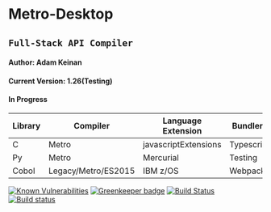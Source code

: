 # Metro-**Desktop**

## `Full-Stack API Compiler`

#### Author: Adam Keinan

#### Current Version: 1.26(Testing)

#### In Progress

Library | Compiler | Language Extension | Bundlers      |
---------|----------|----------|-------|
 C | Metro | javascriptExtensions | Typescript
 Py | Metro | Mercurial | Testing
 Cobol | Legacy/Metro/ES2015 | IBM z/OS | Webpack

[![Known Vulnerabilities](https://snyk.io/package/npm/snyk/badge.svg)](https://snyk.io/package/npm/snyk) [![Greenkeeper badge](https://badges.greenkeeper.io/adamkeinan/Metro-Desktop.svg)](https://greenkeeper.io/) [![Build Status](https://travis-ci.com/adamkeinan/Metro-Desktop.svg?branch=master)](https://travis-ci.org/travis-ci/travis-web) [![Build status](https://ci.appveyor.com/api/projects/status/8dieg08xqini9rew/branch/master?svg=true)](https://ci.appveyor.com/project/adamkeinan/metro-desktop/branch/master)

